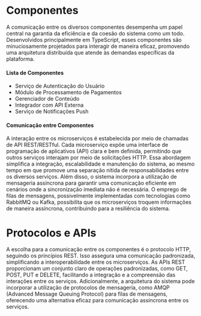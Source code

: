 # Componentes
A comunicação entre os diversos componentes desempenha um papel central na garantia da eficiência e da coesão do sistema como um todo. Desenvolvidos principalmente em TypeScript, esses componentes são minuciosamente projetados para interagir de maneira eficaz, promovendo uma arquitetura distribuída que atende às demandas específicas da plataforma.

#### Lista de Componentes
- Serviço de Autenticação do Usuário
- Módulo de Processamento de Pagamentos
- Gerenciador de Conteúdo
- Integrador com API Externa
- Serviço de Notificações Push


#### Comunicação entre Componentes
A interação entre os microserviços é estabelecida por meio de chamadas de API REST/RESTful. Cada microserviço expõe uma interface de programação de aplicativos (API) clara e bem definida, permitindo que outros serviços interajam por meio de solicitações HTTP. Essa abordagem simplifica a integração, escalabilidade e manutenção do sistema, ao mesmo tempo em que promove uma separação nítida de responsabilidades entre os diversos serviços. Além disso, o sistema incorpora a utilização de mensageria assíncrona para garantir uma comunicação eficiente em cenários onde a sincronização imediata não é necessária. O emprego de filas de mensagens, possivelmente implementadas com tecnologias como RabbitMQ ou Kafka, possibilita que os microserviços troquem informações de maneira assíncrona, contribuindo para a resiliência do sistema.

# Protocolos e APIs
A escolha para a comunicação entre os componentes é o protocolo HTTP, seguindo os princípios REST. Isso assegura uma comunicação padronizada, simplificando a interoperabilidade entre os microserviços. As APIs REST proporcionam um conjunto claro de operações padronizadas, como GET, POST, PUT e DELETE, facilitando a integração e a compreensão das interações entre os serviços. Adicionalmente, a arquitetura do sistema pode incorporar a utilização de protocolos de mensageria, como AMQP (Advanced Message Queuing Protocol) para filas de mensagens, oferecendo uma alternativa eficaz para comunicação assíncrona entre os serviços.
